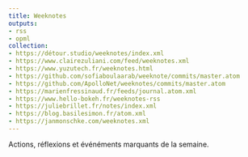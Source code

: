 ```yaml
---
title: Weeknotes
outputs:
- rss
- opml
collection:
- https://détour.studio/weeknotes/index.xml
- https://www.clairezuliani.com/feed/weeknotes.xml
- https://www.yuzutech.fr/weeknotes.html
- https://github.com/sofiaboulaarab/weeknote/commits/master.atom
- https://github.com/ApolloNet/weeknotes/commits/master.atom
- https://marienfressinaud.fr/feeds/journal.atom.xml
- https://www.hello-bokeh.fr/weeknotes-rss
- https://juliebrillet.fr/notes/index.xml
- https://blog.basilesimon.fr/atom.xml
- https://janmonschke.com/weeknotes.xml
---
```


Actions, réflexions et événéments marquants de la semaine.

